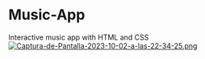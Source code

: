 # Music-App
Interactive music app with HTML and CSS
[![Captura-de-Pantalla-2023-10-02-a-las-22-34-25.png](https://i.postimg.cc/JzwG5sT9/Captura-de-Pantalla-2023-10-02-a-las-22-34-25.png)](https://postimg.cc/xcRf01VR)

